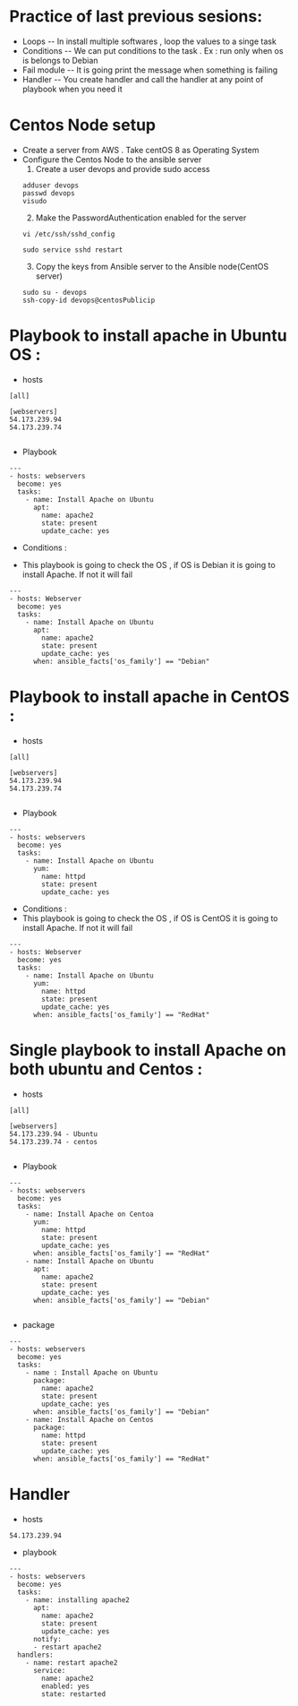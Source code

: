 # Practice of last previous sesions:
* Loops  -- In install multiple softwares , loop the values to a singe task 
* Conditions -- We can put conditions to the task . Ex :  run only when os is belongs to Debian 
* Fail module -- It is going print the message when something is failing
* Handler -- You create handler and call the handler at any point of playbook when you need it 


# Centos Node setup 
* Create a server from AWS . Take centOS 8 as Operating System
* Configure the Centos Node to the ansible server
    1. Create a user devops and provide sudo access 
    ```
    adduser devops
    passwd devops
    visudo
    ```
    2. Make the PasswordAuthentication enabled for the server 
    ```
    vi /etc/ssh/sshd_config

    sudo service sshd restart 
    ```
    3. Copy the keys from Ansible server to the Ansible node(CentOS server)
    ```
    sudo su - devops 
    ssh-copy-id devops@centosPublicip
    ```


# Playbook to install apache in Ubuntu OS :

*  hosts

```
[all]

[webservers]
54.173.239.94
54.173.239.74 


```

* Playbook 

```
---
- hosts: webservers
  become: yes
  tasks:
    - name: Install Apache on Ubuntu 
      apt:
        name: apache2
        state: present
        update_cache: yes
```

* Conditions :

* This playbook is going to check the OS , if OS is Debian it is going to install Apache. If not it will fail 
```
---
- hosts: Webserver
  become: yes
  tasks:
    - name: Install Apache on Ubuntu 
      apt:
        name: apache2
        state: present
        update_cache: yes
      when: ansible_facts['os_family'] == "Debian"
```


# Playbook to install apache in CentOS :

*  hosts

```
[all]

[webservers]
54.173.239.94
54.173.239.74 


```

* Playbook 

```
---
- hosts: webservers
  become: yes
  tasks:
    - name: Install Apache on Ubuntu 
      yum:
        name: httpd
        state: present
        update_cache: yes
```

* Conditions :
* This playbook is going to check the OS , if OS is CentOS it is going to install Apache. If not it will fail 
```
---
- hosts: Webserver
  become: yes
  tasks:
    - name: Install Apache on Ubuntu 
      yum:
        name: httpd
        state: present
        update_cache: yes
      when: ansible_facts['os_family'] == "RedHat"
```

# Single playbook to install Apache on both ubuntu and Centos :


*  hosts

```
[all]

[webservers]
54.173.239.94 - Ubuntu 
54.173.239.74 - centos


```

* Playbook 

```
---
- hosts: webservers
  become: yes
  tasks:
    - name: Install Apache on Centoa 
      yum:
        name: httpd
        state: present
        update_cache: yes
      when: ansible_facts['os_family'] == "RedHat"
    - name: Install Apache on Ubuntu 
      apt:
        name: apache2
        state: present
        update_cache: yes
      when: ansible_facts['os_family'] == "Debian"
    
```

* package 

```
---
- hosts: webservers
  become: yes
  tasks:
    - name : Install Apache on Ubuntu
      package:
        name: apache2
        state: present
        update_cache: yes
      when: ansible_facts['os_family'] == "Debian"
    - name: Install Apache on Centos 
      package:
        name: httpd
        state: present 
        update_cache: yes 
      when: ansible_facts['os_family'] == "RedHat"

```


# Handler 

* hosts 
```
54.173.239.94
```

* playbook 

```
---
- hosts: webservers
  become: yes
  tasks:
    - name: installing apache2
      apt:
        name: apache2
        state: present
        update_cache: yes
      notify:
      - restart apache2
  handlers:
    - name: restart apache2 
      service:
        name: apache2
        enabled: yes 
        state: restarted
```